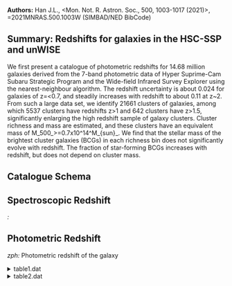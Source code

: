 **Authors:** Han J.L., <Mon. Not. R. Astron. Soc., 500, 1003-1017 (2021)>, =2021MNRAS.500.1003W (SIMBAD/NED BibCode)

## Summary: Redshifts for galaxies in the HSC-SSP and unWISE 

We first present a catalogue of photometric redshifts for 14.68 million galaxies derived from the 7-band photometric data of Hyper Suprime-Cam Subaru Strategic Program and the Wide-field Infrared Survey Explorer using the nearest-neighbour algorithm. The redshift uncertainty is about 0.024 for galaxies of z=<0.7, and steadily increases with redshift to about 0.11 at z~2. From such a large data set, we identify 21661 clusters of galaxies, among which 5537 clusters have redshifts z>1 and 642 clusters have z>1.5, significantly enlarging the high redshift sample of galaxy clusters. Cluster richness and mass are estimated, and these clusters have an equivalent mass of M_500_>=0.7x10^14^M_{sun}_. We find that the stellar mass of the brightest cluster galaxies (BCGs) in each richness bin does not significantly evolve with redshift. The fraction of star-forming BCGs increases with redshift, but does not depend on cluster mass.

## Catalogue Schema


## Spectroscopic Redshift 
 
*:*  
 

## Photometric Redshift 
 
*zph:* Photometric redshift of the galaxy 
 
<details>
<summary>table1.dat</summary>

| Bytes   | Format   | Units     | Label                | Explanations                                   |
|:--------|:---------|:----------|:---------------------|:-----------------------------------------------|
| 1- 5    | I5       | ---       | IDcl                 | [1/21661] Internal cluster identifier          |
| 7- 25   | A19      | ---       | Name                 | Cluster name (WH JHHMMSS.s+DDMMSS)             |
| 27- 35  | F9.5     | deg       | RAdeg                | Right ascension (J2000) of the BCG (1)         |
| 37- 44  | F8.5     | deg       | DEdeg                | Declination (J2000) of the BCG (1)             |
| 46- 51  | F6.4     | ---       | z                    | Redshift of the cluster                        |
| 53- 58  | F6.3     | mag       | imag                 | i-band magnitude of the BCG (AB system)        |
| 60- 65  | F6.3     | mag       | W1mag                | W1-band magnitude of the BCG (AB system)       |
| 67- 71  | F5.2     | ---       | S/N                  | Signal to noise ratio                          |
| 73- 77  | F5.3     | Mpc       | r500                 | Cluster radius                                 |
| 79- 84  | F6.2     | ---       | lambda500            | Cluster richness                               |
| 86- 90  | F5.2     | 10+14Msun | M500                 | Dervied cluster mass                           |
| 92- 94  | I3       | ---       | Ngal                 | Number of member galaxy candidates             |
| 96- 103 | A8       | ---       | Ref                  | Reference for previously known clusters        |
| 11      | =        | Wen       | &                    | Han 2011ApJ...734...68W, Cat. J/ApJ/734/68     |
| 14      | =        | Oguri     | 2014MNRAS.444..147O, | Cat. J/MNRAS/444/147                           |
| 18      | =        | Oguri     | et                   | al. 2018PASJ...70S..20O, Cat. J/PASJ/70/S20    |
| 18      | =        | Wen       | &                    | Han 2018MNRAS.481.4158W, Cat. J/MNRAS/481/4158 |

**Note**: Properties of the brightest cluster galaxy
Note (2): Reference as follows:
  WH11     = Wen & Han 2011ApJ...734...68W, Cat. J/ApJ/734/68
  WHL      = Wen et al. 2012ApJS..199...34W, Cat. J/ApJS/199/34;
             Wen & Han 2015ApJ...807..178W, Cat. J/ApJ/807/178)
  CAMIRA14 = Oguri 2014MNRAS.444..147O, Cat. J/MNRAS/444/147
  CAMIRA18 = Oguri et al. 2018PASJ...70S..20O, Cat. J/PASJ/70/S20
  WH18     = Wen & Han 2018MNRAS.481.4158W, Cat. J/MNRAS/481/4158
  XXL      = Adami et al. 2018A&A...620A...5A
  ACT      = Hilton et al. 2018ApJS..235...20H
  MaDCoWS  = Gonzalez et al. 2019ApJS..240...33G, Cat. J/ApJS/240/33

</details>

<details>
<summary>table2.dat</summary>

| Bytes    | Format   | Units   | Label   | Explanations                             |
|:---------|:---------|:--------|:--------|:-----------------------------------------|
| 1- 5     | I5       | ---     | IDcl    | [1/21661] Internal cluster identifier    |
| 7- 15    | F9.5     | deg     | RAdeg   | Right ascension (J2000) of member galaxy |
| 17- 24   | F8.5     | deg     | DEdeg   | Declination (J2000) of member galaxy     |
| 26- 31   | F6.4     | ---     | zph     | Photometric redshift of the galaxy       |
| 33- 38   | F6.3     | mag     | gmag    | ?=99 HSC-ssp g-band magnitude            |
| 40- 45   | F6.3     | mag     | e_gmag  | ?=99 Error on gmag                       |
| 47- 52   | F6.3     | mag     | rmag    | ?=99 HSC-ssp r-band magnitude            |
| 54- 59   | F6.3     | mag     | e_rmag  | ?=99 Error on rmag                       |
| 61- 66   | F6.3     | mag     | imag    | ?=99 HSC-ssp i-band magnitude            |
| 68- 73   | F6.3     | mag     | e_imag  | ?=99 Error on imag                       |
| 75- 80   | F6.3     | mag     | zmag    | ?=99 HSC-ssp z-band magnitude            |
| 82- 87   | F6.3     | mag     | e_zmag  | ?=99 Error on zmag                       |
| 89- 94   | F6.3     | mag     | ymag    | ?=99 HSC-ssp y-band magnitude            |
| 96- 101  | F6.3     | mag     | e_ymag  | ?=99 Error on ymag                       |
| 103- 108 | F6.3     | mag     | W1mag   | ?=99 WISE W1 (3.4um) band magnitude      |
| 110- 114 | F5.3     | mag     | e_W1mag | ?=99 Error on W1mag                      |
| 116- 121 | F6.3     | mag     | W2mag   | ?=99 WISE W2 (4.6um) band magnitude      |
| 123- 128 | F6.3     | mag     | e_W2mag | ?=99 Error on W2mag                      |
| 130- 135 | F6.3     | [Msun]  | logMass | Logarithm of galaxy stellar mass         |
| 137- 141 | F5.3     | Mpc     | rp      | Projected distance to the cluster centre |
</details>
